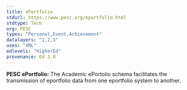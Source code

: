 ```yaml
---
title: ePortfolio
stdurl: https://www.pesc.org/eportfolio.html
stdtype: Tech
org: PESC
types: "Personal,Event,Achievement"
datalayers: "1,2,3"
uses: "XML"
edlevels: "HigherEd"
provenance: Ed 3.0
---
```

**PESC ePortfolio:** The Academic ePortolio schema facilitates the transmission of eportfolio data from one eportfolio system to another.
